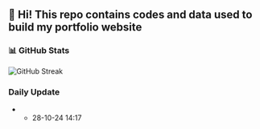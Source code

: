 ## 👋 Hi! This repo contains codes and data used to build my portfolio website


### 📊 GitHub Stats
![GitHub Streak](https://github-readme-streak-stats.herokuapp.com/?user=kruzee07&theme=gruvbox)

### Daily Update
- - 28-10-24 14:17







